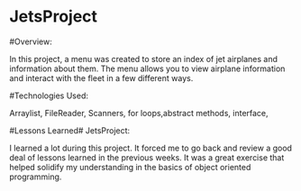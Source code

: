 # JetsProject

#Overview:

In this project, a menu was created to store an index of jet airplanes and information about them.
The menu allows you to view airplane information and interact with the fleet in a few different ways.  

#Technologies Used:

Arraylist, FileReader, Scanners, for loops,abstract methods,
interface, 

#Lessons Learned# JetsProject:

I learned a lot during this project. It forced me to go back and review a good deal of lessons learned in
the previous weeks. It was a great exercise that helped solidify my understanding in the basics of 
object oriented programming. 
